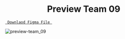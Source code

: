 <h1 align="center">Preview Team 09</h1>

<a align ="center" href="https://github.com/Dezenix/website-screens/blob/main/Team_Section/Team09/Team09.fig "> `  Downlaod Figma File  `</a>


![preview-team_09](https://github.com/Dezenix/website-screens/blob/main/Team_Section/Team09/Preview%20Team09.png)
